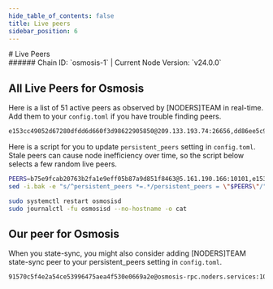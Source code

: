 ```yaml
---
hide_table_of_contents: false
title: Live peers
sidebar_position: 6
---
```


<div class="h1-with-icon icon-osmosis">
# Live Peers
</div>
###### Chain ID: `osmosis-1` | Current Node Version: `v24.0.0`

## All Live Peers for Osmosis
Here is a list of 51 active peers as observed by [NODERS]TEAM in real-time. Add them to your `config.toml` if you have trouble finding peers.

```bash
e153cc49052d67280dfdd6d660f3d98622905850@209.133.193.74:26656,dd86ee5c999479e62fb77205f8513106928d2812@135.181.171.121:26656,80e0c2e408f9c356a7663c83f0dc6d74511d5d87@65.21.201.244:26776,9203fbde463bd66bb451da3de390c7d3515c2bf2@65.108.46.248:26656,f9bfc7f25f63bd7e392fbe5465126b311465cbce@65.108.78.186:26656,344c6929c02cdb32ac7756ed9ce6806c07c84d64@65.109.125.189:36656,a8a72dce31fdd36db889b1203d9af5fb7155e4d3@65.108.122.246:26686,f98e6fc970b6d76ed2c93cbda3c2b8c1a505d537@208.91.106.12:26656,8ed3260d8286f2e6d8d3ee157ce5c987eff660c5@51.89.98.16:26656,d04960ff3afd9516bbd0e2407d6a1ef719334114@78.47.195.118:10101,d21d02eb8dfd32ea79e76d77d0b7ae86d1579d66@136.243.21.50:22656,8d14fccd836d69e35a0d113eb5fe20edbec30ff7@144.76.102.39:2000,6d2769b070df0cdea85b0bd2c39235fc3b8eccc9@178.63.21.33:26656,d03e94c7ad1695ddd6145b187d10323991ec02f9@157.90.131.229:26656,5c5b17f3a61816031cbcacdc65f295dcf53e91f2@74.118.139.213:26656,d4b961e494b981025d44b7540dc8722aefe86c07@74.118.139.58:26656,ef30bc7dbac63eb868e66bad497368f2cd0924e1@141.98.217.102:26656,3243426ab56b67f794fa60a79cc7f11bc7aa752d@74.118.139.45:26656,f4d77fcf8ab177cc3e519a1bfb4c2edb244176c8@206.189.110.113:26100,b42167a4a0c71a5250072affbd436e72d54f21d0@170.64.142.47:26100,d9bfa29e0cf9c4ce0cc9c26d98e5d97228f93b0b@37.27.61.38:12956,aa9d7e9997fe2dec164841b402895723f61c9894@139.59.81.179:26100,beb8c1e98ed624906d664072d3c544fd1e53d453@52.50.12.143:26656,807eda3abecff79df294d127cf58d6d5e07393ee@67.209.54.21:26656,7ea6835da9e8e8475a9fd89b8cb5a2391df8128e@64.23.130.179:26100,cf29c4de70c2b82918e59bf0fe79f25ac8ec2865@20.3.115.39:26656,1dfdd773315cc3f5ef1f379f5225fa99ed0d9cae@51.38.227.5:26656,d4075a59bfab35f70f207364460302f25ef7eca0@65.21.89.245:26656,8fe249502d4d36a43acefca163c8f2c14a27402d@65.109.141.32:10101,e511830752503a85814294b005d92ee5385781d2@51.222.142.216:26656,fe7873a8c6c4e2bda68a53c83d35fbf52016441c@185.119.118.110:2000,00d6d1177c5899cef52bd85312cc227f01f25e93@5.78.85.4:10101,37b2178a7d05fe83aaa283faa827df294f30a9ed@162.19.255.216:10101,fd8ea1f55f9dade8d5b818643b5db78eacfe0305@46.4.162.223:12556,a4bbd6acbf667cac630e748da7bda09c8f404135@65.108.106.172:26656,4a837e3411b0281f00c07706cfea72d3ebc575f1@176.9.38.49:26656,c521562f7361e385c0478763bb647af4522320b2@51.195.235.83:56656,ba8ba2b3bec7c3610e98667cc09dc394e4eba4ac@195.201.217.85:26624,beb75519a1993bfc2fbc23fa25213fbc0170f0cc@159.203.79.46:26100,f6caaa483d5b891335d90c0e001d6252a821fb41@176.9.25.143:10101,4f21f1fe57aa6631e131bcf7fea0617fb78cb0ca@93.159.130.40:26656,29efaab2b74eb05ed0a1711d05c10fd9cae48e1d@57.129.7.241:26656,54d84c94180f13dbffa1b6855623c9262b5b9037@78.47.227.245:26656,77bb5fb9b6964d6e861e91c1d55cf82b67d838b5@204.16.241.194:26656,fc590afe489a1b9ca8ff3f2fb396dbc20b1997a4@204.16.244.254:26656,9388f26a5ab25de666ecbb4f6c3738e8c73dedd7@141.95.99.111:20022,89b6c99ecd215cbd7eeac7fe9636295600198621@176.9.158.219:41056,b75e9fcab20763b2fa1e9eff05b87a9d851f8463@5.161.190.166:10101,91050cbd3da659fddd536c1323a695d22c729d34@103.180.28.206:26656,22455ef5d0f5ba3869c4c471b33f6d686fb4de42@57.128.133.2:26656,3040e414423013e271d7091133dfb59adc4f3e29@51.222.12.21:56656
```

Here is a script for you to update `persistent_peers` setting in `config.toml`. Stale peers can cause node inefficiency over time, so the script below selects a few random live peers.

```bash
PEERS=b75e9fcab20763b2fa1e9eff05b87a9d851f8463@5.161.190.166:10101,e153cc49052d67280dfdd6d660f3d98622905850@209.133.193.74:26656,ba8ba2b3bec7c3610e98667cc09dc394e4eba4ac@195.201.217.85:26624,1dfdd773315cc3f5ef1f379f5225fa99ed0d9cae@51.38.227.5:26656,beb75519a1993bfc2fbc23fa25213fbc0170f0cc@159.203.79.46:26100
sed -i.bak -e "s/^persistent_peers *=.*/persistent_peers = \"$PEERS\"/" ~/.osmosisd/config/config.toml

sudo systemctl restart osmosisd
sudo journalctl -fu osmosisd --no-hostname -o cat
```

## Our peer for Osmosis
When you state-sync, you might also consider adding [NODERS]TEAM state-sync peer to your persistent_peers setting in `config.toml`.

```bash
91570c5f4e2a54ce53996475aea4f530e0669a2e@osmosis-rpc.noders.services:10656
```
